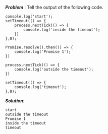 **_Problem_** : Tell the output of the following code.

```
console.log('start');
setTimeout(() => {
    process.nextTick(() => {
        console.log('inside the timeout');
    })
},0);

Promise.resolve().then(() => {
    console.log('Promise 1');
})

process.nextTick(() => {
    console.log('outside the timeout');
})

setTimeout(() => {
    console.log('timeout');
},0);
```

**_Solution_**:

```
start
outside the timeout
Promise 1
inside the timeout
timeout
```
